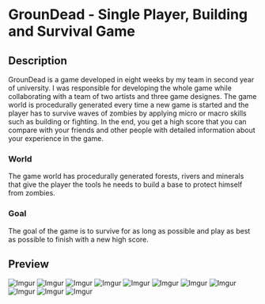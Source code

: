 # GrounDead - Single Player, Building and Survival Game

## Description
GrounDead is a game developed in eight weeks by my team in second year of university. I was responsible for developing the whole game while collaborating with a team of two artists and three game designes. The game world is procedurally generated every time a new game is started and the player has to survive waves of zombies by applying micro or macro skills such as building or fighting. In the end, you get a high score that you can compare with your friends and other people with detailed information about your experience in the game.

### World
The game world has procedurally generated forests, rivers and minerals that give the player the tools he needs to build a base to protect himself from zombies.

### Goal
The goal of the game is to survive for as long as possible and play as best as possible to finish with a new high score.

## Preview

![Imgur](https://i.imgur.com/62kAYJW.png)
![Imgur](https://i.imgur.com/bPXU5Y7.png)
![Imgur](https://i.imgur.com/WcLJBLu.png)
![Imgur](https://i.imgur.com/eqIM6kL.png)
![Imgur](https://i.imgur.com/WcLJBLu.png)
![Imgur](https://i.imgur.com/eqIM6kL.png)
![Imgur](https://i.imgur.com/v2qXOqD.png)
![Imgur](https://i.imgur.com/q5hw2bQ.png)
![Imgur](https://i.imgur.com/5O4fn1l.png)
![Imgur](https://i.imgur.com/GwEFhcG.png)
![Imgur](https://i.imgur.com/QzkeObk.png)
